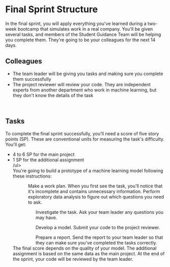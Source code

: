 <h1>Final Sprint Structure</h1>
In the final sprint, you will apply everything you've learned during a two-week bootcamp that simulates work in a real company. You'll be given several tasks, and members of the Student Guidance Team will be helping you complete them. They're going to be your colleagues for the next 14 days.

<h2>Colleagues</h2>
<ul><li>
The team leader will be giving you tasks and making sure you complete them successfully</li><li>
The project reviewer will review your code. They are independent experts from another department who work in machine learning, but they don't know the details of the task</li></ul>
<br><h2>Tasks</h2>
To complete the final sprint successfully, you'll need a score of five story points (SP). These are conventional units for measuring the task's difficulty. You'll get:
<ul><li>4 to 6 SP for the main project</li>
<li>1 SP for the additional assignment</li>/ul><br>
You're going to build a prototype of a machine learning model following these instructions:
<ul><ol>Make a work plan. When you first see the task, you'll notice that it's incomplete and contains unnecessary information. Perform exploratory data analysis to figure out which questions you need to ask.
<ol>Investigate the task. Ask your team leader any questions you may have.</ol>
<ol>Develop a model. Submit your code to the project reviewer.</ol>
<ol>Prepare a report. Send the report to your team leader so that they can make sure you've completed the tasks correctly.</ol></ul>
The final score depends on the quality of your model.
The additional assignment is based on the same data as the main project.
At the end of the sprint, your code will be reviewed by the team leader.

